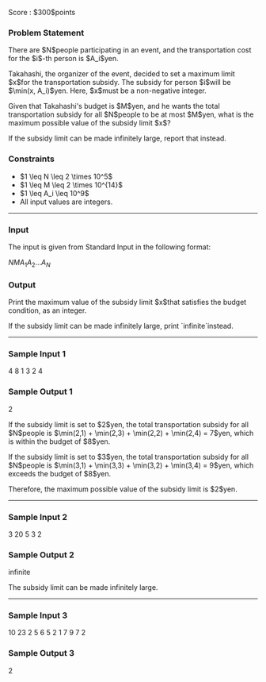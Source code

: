 
<div>

<span>

<span>

<p>
Score : $300$points
</p>

<div>

<section>

### **Problem Statement**

<p>
There are $N$people participating in an event, and the transportation cost for the $i$-th person is $A_i$yen.
</p>

<p>
Takahashi, the organizer of the event, decided to set a maximum limit $x$for the transportation subsidy. The subsidy for person $i$will be $\min(x, A_i)$yen. Here, $x$must be a non-negative integer.
</p>

<p>
Given that Takahashi's budget is $M$yen, and he wants the total transportation subsidy for all $N$people to be at most $M$yen, what is the maximum possible value of the subsidy limit $x$?
</p>

<p>
If the subsidy limit can be made infinitely large, report that instead.
</p>

</section>

</div>

<div>

<section>

### **Constraints**

<ul>

<li>
$1 \leq N \leq 2 \times 10^5$
</li>

<li>
$1 \leq M \leq 2 \times 10^{14}$
</li>

<li>
$1 \leq A_i \leq 10^9$
</li>

<li>
All input values are integers.
</li>

</ul>

</section>

</div>

---

<div>

<div>

<section>

### **Input**

<p>
The input is given from Standard Input in the following format:
</p>

<div>

$N$$M$$A_1$$A_2$$\ldots$$A_{N}$
</div>

</section>

</div>

<div>

<section>

### **Output**

<p>
Print the maximum value of the subsidy limit $x$that satisfies the budget condition, as an integer.
</p>

<p>
If the subsidy limit can be made infinitely large, print `infinite`instead.
</p>

</section>

</div>

</div>

---

<div>

<section>

### **Sample Input 1**

<div>

4 8
1 3 2 4

</div>

</section>

</div>

<div>

<section>

### **Sample Output 1**

<div>

2

</div>

<p>
If the subsidy limit is set to $2$yen, the total transportation subsidy for all $N$people is $\min(2,1) + \min(2,3) + \min(2,2) + \min(2,4) = 7$yen, which is within the budget of $8$yen.
</p>

<p>
If the subsidy limit is set to $3$yen, the total transportation subsidy for all $N$people is $\min(3,1) + \min(3,3) + \min(3,2) + \min(3,4) = 9$yen, which exceeds the budget of $8$yen.
</p>

<p>
Therefore, the maximum possible value of the subsidy limit is $2$yen.
</p>

</section>

</div>

---

<div>

<section>

### **Sample Input 2**

<div>

3 20
5 3 2

</div>

</section>

</div>

<div>

<section>

### **Sample Output 2**

<div>

infinite

</div>

<p>
The subsidy limit can be made infinitely large.
</p>

</section>

</div>

---

<div>

<section>

### **Sample Input 3**

<div>

10 23
2 5 6 5 2 1 7 9 7 2

</div>

</section>

</div>

<div>

<section>

### **Sample Output 3**

<div>

2

</div>

</section>

</div>

</span>

</span>

</div>
